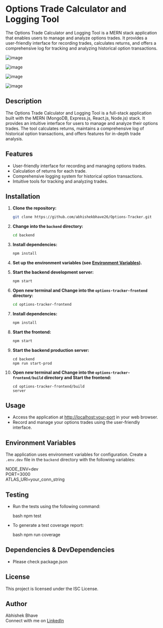 # Options Trade Calculator and Logging Tool

The Options Trade Calculator and Logging Tool is a MERN stack application that enables users to manage and analyze options trades. It provides a user-friendly interface for recording trades, calculates returns, and offers a comprehensive log for tracking and analyzing historical option transactions.

![image](https://github.com/abhishekbhave26/Options-Tracker/assets/26895533/ca8eb1af-56ba-4743-910b-e747c9f0af1e)


![image](https://github.com/abhishekbhave26/Options-Tracker/assets/26895533/a809b358-5007-4a72-9084-5a0148d88d92)


![image](https://github.com/abhishekbhave26/Options-Tracker/assets/26895533/aaee015b-27ef-4afb-baae-6081707aee40)


![image](https://github.com/abhishekbhave26/Options-Tracker/assets/26895533/ea035099-d067-4e46-ae79-e40ddcb9dbea)


## Description

The Options Trade Calculator and Logging Tool is a full-stack application built with the MERN (MongoDB, Express.js, React.js, Node.js) stack. It provides an intuitive interface for users to manage and analyze their options trades. The tool calculates returns, maintains a comprehensive log of historical option transactions, and offers features for in-depth trade analysis.

## Features

- User-friendly interface for recording and managing options trades.
- Calculation of returns for each trade.
- Comprehensive logging system for historical option transactions.
- Intuitive tools for tracking and analyzing trades.

## Installation

1. **Clone the repository:**

   ```bash
   git clone https://github.com/abhishekbhave26/Options-Tracker.git


2. **Change into the `backend` directory:**

    ```bash
    cd backend
    ```

3. **Install dependencies:**

    ```bash
    npm install
    ```

4. **Set up the environment variables (see [Environment Variables](#environment-variables)).**

5. **Start the backend development server:**

    ```bash
    npm start
    ```

6. **Open new terminal and Change into the `options-tracker-frontend` directory:**

    ```bash
    cd options-tracker-frontend
    ```
  
7. **Install dependencies:**

    ```bash
    npm install
    ```

8. **Start the frontend:**

    ```bash
    npm start


9. **Start the backend production server:**

    ```
    cd backend
    npm run start-prod
    ```

10. **Open new terminal and Change into the `options-tracker-frontend/build` directory and Start the frontend:**

    ```
    cd options-tracker-frontend/build
    server
    ```
  

## Usage

- Access the application at [http://localhost:your-port](http://localhost:your-port) in your web browser.
- Record and manage your options trades using the user-friendly interface.


## Environment Variables

The application uses environment variables for configuration. Create a `.env.dev` file in the `backend` directory with the following variables:


NODE_ENV=dev<br>
PORT=3000<br>
ATLAS_URI=your_conn_string<br>

## Testing

- Run the tests using the following command:

    bash
    npm test
    

- To generate a test coverage report:

    bash
    npm run coverage

## Dependencies & DevDependencies

- Please check package.json 
## License

This project is licensed under the ISC License.

## Author

Abhishek Bhave <br>
Connect with me on [LinkedIn](https://www.linkedin.com/in/abhishekbhave26/)


